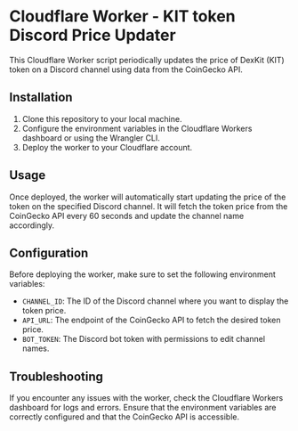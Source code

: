 # Cloudflare Worker - KIT token Discord Price Updater

This Cloudflare Worker script periodically updates the price of DexKit (KIT) token on a Discord channel using data from the CoinGecko API.

## Installation

1. Clone this repository to your local machine.
2. Configure the environment variables in the Cloudflare Workers dashboard or using the Wrangler CLI.
3. Deploy the worker to your Cloudflare account.

## Usage

Once deployed, the worker will automatically start updating the price of the token on the specified Discord channel. It will fetch the token price from the CoinGecko API every 60 seconds and update the channel name accordingly.

## Configuration

Before deploying the worker, make sure to set the following environment variables:

- `CHANNEL_ID`: The ID of the Discord channel where you want to display the token price.
- `API_URL`: The endpoint of the CoinGecko API to fetch the desired token price.
- `BOT_TOKEN`: The Discord bot token with permissions to edit channel names.

## Troubleshooting

If you encounter any issues with the worker, check the Cloudflare Workers dashboard for logs and errors. Ensure that the environment variables are correctly configured and that the CoinGecko API is accessible.
